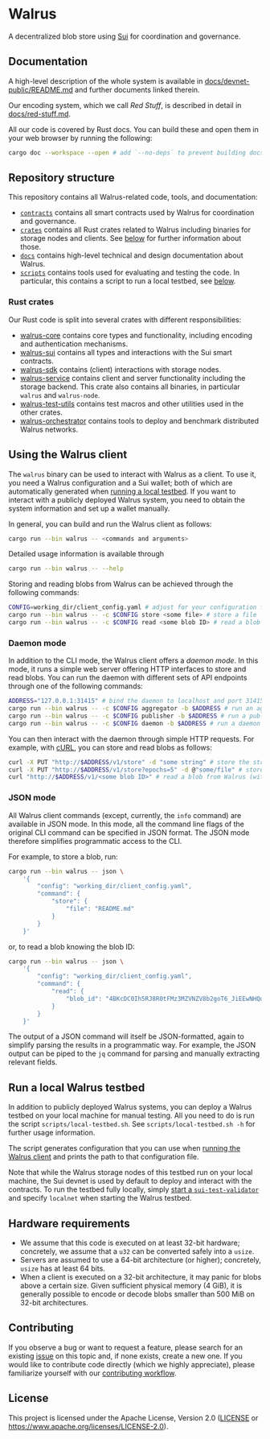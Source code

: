 # Walrus

A decentralized blob store using [Sui](https://github.com/MystenLabs/sui) for coordination and governance.

## Documentation

A high-level description of the whole system is available in
[docs/devnet-public/README.md](docs/devnet-public/README.md) and further documents linked therein.

Our encoding system, which we call *Red Stuff*, is described in detail in
[docs/red-stuff.md](docs/red-stuff.md).

All our code is covered by Rust docs. You can build these and open them in your web browser by
running the following:

```sh
cargo doc --workspace --open # add `--no-deps` to prevent building docs of all dependencies
```

## Repository structure

This repository contains all Walrus-related code, tools, and documentation:

- [`contracts`](contracts) contains all smart contracts used by Walrus for coordination and governance.
- [`crates`](crates) contains all Rust crates related to Walrus including binaries for storage nodes
  and clients. See [below](#rust-crates) for further information about those.
- [`docs`](docs) contains high-level technical and design documentation about Walrus.
- [`scripts`](docs) contains tools used for evaluating and testing the code. In particular, this
  contains a script to run a local testbed, see [below](#run-a-local-walrus-testbed).

### Rust crates

Our Rust code is split into several crates with different responsibilities:

- [walrus-core](crates/walrus-core/) contains core types and functionality, including encoding and
  authentication mechanisms.
- [walrus-sui](crates/walrus-sui/) contains all types and interactions with the Sui smart contracts.
- [walrus-sdk](crates/walrus-sdk/) contains (client) interactions with storage nodes.
- [walrus-service](crates/walrus-service/) contains client and server functionality including the
  storage backend. This crate also contains all binaries, in particular `walrus` and `walrus-node`.
- [walrus-test-utils](crates/walrus-test-utils/) contains test macros and other utilities used in
  the other crates.
- [walrus-orchestrator](crates/walrus-orchestrator/) contains tools to deploy and benchmark
  distributed Walrus networks.

## Using the Walrus client

The `walrus` binary can be used to interact with Walrus as a client. To use it, you need a Walrus
configuration and a Sui wallet; both of which are automatically generated when [running a local
testbed](#run-a-local-walrus-testbed). If you want to interact with a publicly deployed Walrus
system, you need to obtain the system information and set up a wallet manually.

In general, you can build and run the Walrus client as follows:

```sh
cargo run --bin walrus -- <commands and arguments>
```

Detailed usage information is available through

```sh
cargo run --bin walrus -- --help
```

Storing and reading blobs from Walrus can be achieved through the following commands:

```sh
CONFIG=working_dir/client_config.yaml # adjust for your configuration file
cargo run --bin walrus -- -c $CONFIG store <some file> # store a file
cargo run --bin walrus -- -c $CONFIG read <some blob ID> # read a blob
```

### Daemon mode

In addition to the CLI mode, the Walrus client offers a *daemon mode*. In this mode, it runs a
simple web server offering HTTP interfaces to store and read blobs. You can run the daemon with
different sets of API endpoints through one of the following commands:

```sh
ADDRESS="127.0.0.1:31415" # bind the daemon to localhost and port 31415
cargo run --bin walrus -- -c $CONFIG aggregator -b $ADDRESS # run an aggregator to read blobs
cargo run --bin walrus -- -c $CONFIG publisher -b $ADDRESS # run a publisher to store blobs
cargo run --bin walrus -- -c $CONFIG daemon -b $ADDRESS # run a daemon combining an aggregator and a publisher
```

You can then interact with the daemon through simple HTTP requests. For example, with
[cURL](https://curl.se), you can store and read blobs as follows:

```sh
curl -X PUT "http://$ADDRESS/v1/store" -d "some string" # store the string `some string` for 1 storage epoch
curl -X PUT "http://$ADDRESS/v1/store?epochs=5" -d @"some/file" # store file `some/file` for 5 storage epochs
curl "http://$ADDRESS/v1/<some blob ID>" # read a blob from Walrus (with aggregator or daemon)
```

### JSON mode

All Walrus client commands (except, currently, the `info` command) are available in JSON mode.
In this mode, all the command line flags of the original CLI command can be specified in JSON format.
The JSON mode therefore simplifies programmatic access to the CLI.

For example, to store a blob, run:

```sh
cargo run --bin walrus -- json \
    '{
        "config": "working_dir/client_config.yaml",
        "command": {
            "store": {
                "file": "README.md"
            }
        }
    }'
```

or, to read a blob knowing the blob ID:

```sh
cargo run --bin walrus -- json \
    '{
        "config": "working_dir/client_config.yaml",
        "command": {
            "read": {
                "blob_id": "4BKcDC0Ih5RJ8R0tFMz3MZVNZV8b2goT6_JiEEwNHQo"
            }
        }
    }'
```

The output of a JSON command will itself be JSON-formatted, again to simplify parsing the results in a programmatic way.
For example, the JSON output can be piped to the `jq` command for parsing and manually extracting relevant fields.

## Run a local Walrus testbed

In addition to publicly deployed Walrus systems, you can deploy a Walrus testbed on your local
machine for manual testing. All you need to do is run the script `scripts/local-testbed.sh`. See
`scripts/local-testbed.sh -h` for further usage information.

The script generates configuration that you can use when [running the Walrus
client](#using-the-walrus-client) and prints the path to that configuration file.

Note that while the Walrus storage nodes of this testbed run on your local machine, the Sui devnet
is used by default to deploy and interact with the contracts. To run the testbed fully locally, simply
[start a `sui-test-validator`](https://docs.sui.io/guides/developer/getting-started/local-network)
and specify `localnet` when starting the Walrus testbed.

## Hardware requirements

- We assume that this code is executed on at least 32-bit hardware; concretely, we assume that a `u32` can be converted
  safely into a `usize`.
- Servers are assumed to use a 64-bit architecture (or higher); concretely, `usize` has at least 64 bits.
- When a client is executed on a 32-bit architecture, it may panic for blobs above a certain size. Given sufficient
  physical memory (4 GiB), it is generally possible to encode or decode blobs smaller than 500 MiB on 32-bit
  architectures.

## Contributing

If you observe a bug or want to request a feature, please search for an existing
[issue](https://github.com/MystenLabs/walrus/issues) on this topic and, if none exists, create a new one. If you would
like to contribute code directly (which we highly appreciate), please familiarize yourself with our [contributing
workflow](./CONTRIBUTING.md).

## License

This project is licensed under the Apache License, Version 2.0 ([LICENSE](LICENSE) or
<https://www.apache.org/licenses/LICENSE-2.0>).
